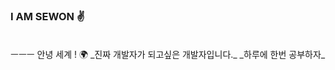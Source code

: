 ### I AM SEWON ✌️
<div align="center">
  <img background-color="##F7DF1E" style="margin-right:5px;" height="15" width="15" src="https://unpkg.com/simple-icons@v3/icons/javascript.svg" />
  <img background-color="#007396" style="margin-right:5px;" height="15" width="15" src="https://unpkg.com/simple-icons@v3/icons/java.svg" />
  <img background-color="#339933" style="margin-right:5px" height="15" width="15" src="https://unpkg.com/simple-icons@v3/icons/node-dot-js.svg" />
  <img background-color="#61DAFB" style="margin-right:5px;" height="15" width="15" src="https://unpkg.com/simple-icons@v3/icons/react.svg" />
  <img background-color="#6DB33F" style="margin-right:5px" height="15" width="15" src="https://unpkg.com/simple-icons@v3/icons/spring.svg" />  
</div>
ㅡㅡㅡ
안녕 세계 ! 🌍
_진짜 개발자가 되고싶은 개발자입니다._
_하루에 한번 공부하자_
